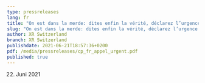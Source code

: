 ```yaml
---
type: pressreleases
lang: fr
title: "On est dans la merde: dites enfin la vérité, déclarez l’urgence climatique!"
slug: "On est dans la merde: dites enfin la vérité, déclarez l’urgence climatique!"
author: XR Switzerland
branch: XR Switzerland
publishdate: 2021-06-21T18:57:36+0200
pdf: /media/pressreleases/cp_fr_appel_urgent.pdf
published: true
---
```

22. Juni 2021